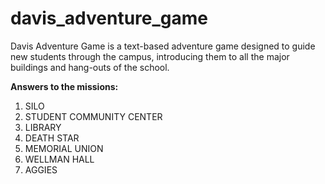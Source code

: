 # davis_adventure_game

Davis Adventure Game is a text-based adventure game designed to guide new students through the campus, introducing them to all the major buildings and hang-outs of the school. 

**Answers to the missions:** 
1. SILO
2. STUDENT COMMUNITY CENTER
3. LIBRARY
4. DEATH STAR
5. MEMORIAL UNION
6. WELLMAN HALL
7. AGGIES